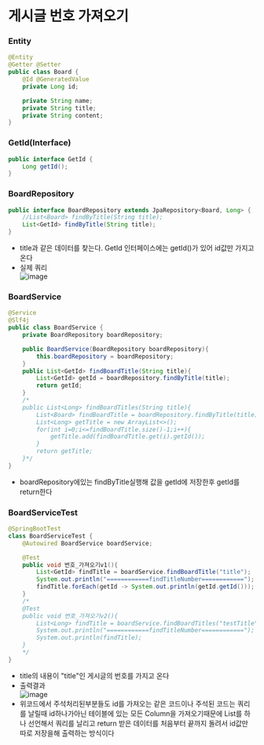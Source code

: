 # 게시글 번호 가져오기

### Entity
```java
@Entity
@Getter @Setter
public class Board {
    @Id @GeneratedValue
    private Long id;

    private String name;
    private String title;
    private String content;
}
```
### GetId(Interface)
```java
public interface GetId {
    Long getId();
}
```
### BoardRepository
```java
public interface BoardRepository extends JpaRepository<Board, Long> {
    //List<Board> findByTitle(String title);
    List<GetId> findByTitle(String title);
}
```
+ title과 같은 데이터를 찾는다. GetId 인터페이스에는 getId()가 있어 id값만 가지고 온다
+ 실제 쿼리   
![image](https://user-images.githubusercontent.com/76415175/118257301-6f24e280-b4e9-11eb-9357-e4b7e39dc9ea.png)

### BoardService
```java
@Service
@Slf4j
public class BoardService {
    private BoardRepository boardRepository;

    public BoardService(BoardRepository boardRepository){
        this.boardRepository = boardRepository;
    }
    public List<GetId> findBoardTitle(String title){
        List<GetId> getId = boardRepository.findByTitle(title);
        return getId;
    }
    /*
    public List<Long> findBoardTitles(String title){
        List<Board> findBoardTitle = boardRepository.findByTitle(title);
        List<Long> getTitle = new ArrayList<>();
        for(int i=0;i<=findBoardTitle.size()-1;i++){
            getTitle.add(findBoardTitle.get(i).getId());
        }
        return getTitle;
    }*/
}
```
+ boardRepository에있는 findByTitle실행해 값을 getId에 저장한후 getId를 return한다
### BoardServiceTest
```java
@SpringBootTest
class BoardServiceTest {
    @Autowired BoardService boardService;

    @Test
    public void 번호_가져오기v1(){
        List<GetId> findTitle = boardService.findBoardTitle("title");
        System.out.println("============findTitleNumber============");
        findTitle.forEach(getId -> System.out.println(getId.getId()));
    }
    /*
    @Test
    public void 번호_가져오기v2(){
        List<Long> findTitle = boardService.findBoardTitles("testTitle");
        System.out.println("============findTitleNumber============");
        System.out.println(findTitle);
    }
    */
}
```
+ title의 내용이 "title"인 게시글의 번호를 가지고 온다
+ 출력결과   
![image](https://user-images.githubusercontent.com/76415175/118257602-c925a800-b4e9-11eb-8c6a-096d71d7a5b6.png)
+ 위코드에서 주석처리된부분들도 id를 가져오는 같은 코드이나 주석된 코드는 쿼리를 날릴때 id하나가아닌 테이블에 있는 모든 Column을 가져오기때문에 List를 하나 선언해서 쿼리를 날리고 return 받은 데이터를 처음부터 끝까지 돌려서 id값만 따로 저장을해 출력하는 방식이다

